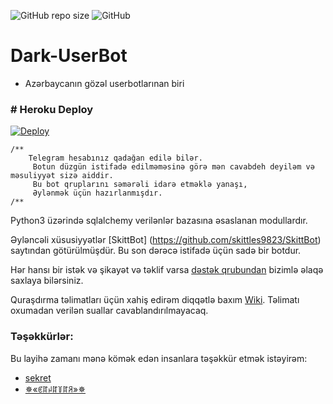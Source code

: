 ![GitHub repo size](https://img.shields.io/github/repo-size/TeamDerUntergang/Telegram-UserBot?color=Blue&label=Repo%20Boyutu)
![GitHub](https://img.shields.io/github/license/TeamDerUntergang/Telegram-UserBot?color=Orange&label=Lisans)

# Dark-UserBot

* Azərbaycanın gözəl userbotlarınan biri

### # Heroku Deploy
[![Deploy](https://www.herokucdn.com/deploy/button.svg)](https://heroku.com/deploy?template=https://github.com/Darkuserbot/Dark-UserBot)

```
/**
    Telegram hesabınız qadağan edilə bilər.
     Botun düzgün istifadə edilməməsinə görə mən cavabdeh deyiləm və məsuliyyət sizə aiddir.
     Bu bot qruplarını səmərəli idarə etməklə yanaşı,
     Əylənmək üçün hazırlanmışdır.
/**
```

Python3 üzərində sqlalchemy verilənlər bazasına əsaslanan modullardır.

Əyləncəli xüsusiyyətlər [SkittBot] (https://github.com/skittles9823/SkittBot) saytından götürülmüşdür. Bu son dərəcə istifadə üçün sadə bir botdur.

Hər hansı bir istək və şikayət və təklif varsa [dəstək qrubundan](https://t.me/Dark_UserBot) bizimlə əlaqə saxlaya bilərsiniz.

Quraşdırma təlimatları üçün xahiş edirəm diqqətlə baxım [Wiki](https://github.com/TeamDerUntergang/Telegram-UserBot/wiki/Bot-Kurulum-Rehberi). Təlimatı oxumadan verilən suallar cavablandırılmayacaq.

### Təşəkkürlər:

Bu layihə zamanı mənə kömək edən insanlara təşəkkür etmək istəyirəm:

* [sekret](https://github.com/sekretcelovek)
* [✵«ꏳꍏꈤꍏ꒦ꍏꋪ»✵](https://github.com/GangsterAz)
